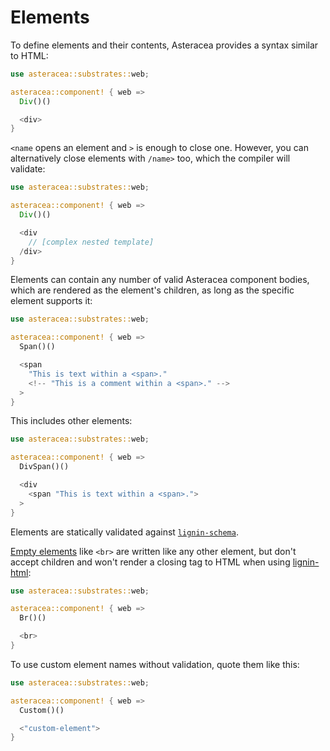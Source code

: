 # Elements

To define elements and their contents, Asteracea provides a syntax similar to HTML:

```rust asteracea=Div
use asteracea::substrates::web;

asteracea::component! { web =>
  Div()()

  <div>
}
```

`<name` opens an element and `>` is enough to close one. However, you can alternatively close elements with `/name>` too, which the compiler will validate:

```rust asteracea=Div
use asteracea::substrates::web;

asteracea::component! { web =>
  Div()()

  <div
    // [complex nested template]
  /div>
}
```

Elements can contain any number of valid Asteracea component bodies, which are rendered as the element's children, as long as the specific element supports it:

```rust asteracea=Span
use asteracea::substrates::web;

asteracea::component! { web =>
  Span()()

  <span
    "This is text within a <span>."
    <!-- "This is a comment within a <span>." -->
  >
}
```

This includes other elements:

```rust asteracea=DivSpan
use asteracea::substrates::web;

asteracea::component! { web =>
  DivSpan()()

  <div
    <span "This is text within a <span>.">
  >
}
```

Elements are statically validated against [`lignin-schema`].

[Empty elements] like `<br>` are written like any other element, but don't accept children and won't render a closing tag to HTML when using [lignin-html]:

[Empty elements]: https://developer.mozilla.org/en-US/docs/Glossary/empty_element
[lignin-html]: TK

```rust asteracea=Br
use asteracea::substrates::web;

asteracea::component! { web =>
  Br()()

  <br>
}
```

[`lignin-schema`]: TK

To use custom element names without validation, quote them like this:

```rust asteracea=Custom
use asteracea::substrates::web;

asteracea::component! { web =>
  Custom()()

  <"custom-element">
}
```
